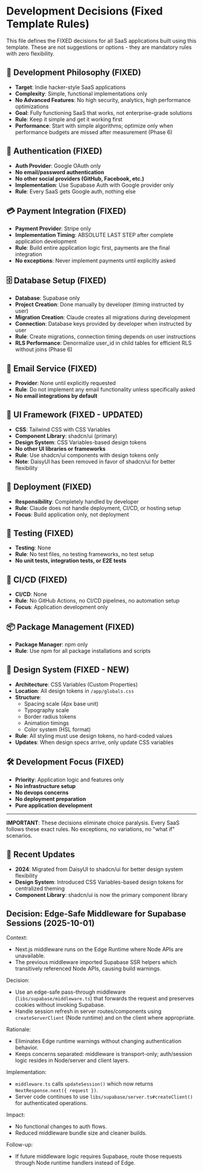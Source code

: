 # Development Decisions (Fixed Template Rules)

This file defines the FIXED decisions for all SaaS applications built using this template. These are not suggestions or options - they are mandatory rules with zero flexibility.

## 🎯 Development Philosophy (FIXED)
- **Target**: Indie hacker-style SaaS applications
- **Complexity**: Simple, functional implementations only
- **No Advanced Features**: No high security, analytics, high performance optimizations
- **Goal**: Fully functioning SaaS that works, not enterprise-grade solutions
- **Rule**: Keep it simple and get it working first
- **Performance**: Start with simple algorithms; optimize only when performance budgets are missed after measurement (Phase 6)

## 🔐 Authentication (FIXED)
- **Auth Provider**: Google OAuth only
- **No email/password authentication**
- **No other social providers (GitHub, Facebook, etc.)**
- **Implementation**: Use Supabase Auth with Google provider only
- **Rule**: Every SaaS gets Google auth, nothing else

## 💳 Payment Integration (FIXED) 
- **Payment Provider**: Stripe only
- **Implementation Timing**: ABSOLUTE LAST STEP after complete application development
- **Rule**: Build entire application logic first, payments are the final integration
- **No exceptions**: Never implement payments until explicitly asked

## 🗄️ Database Setup (FIXED)
- **Database**: Supabase only
- **Project Creation**: Done manually by developer (timing instructed by user)
- **Migration Creation**: Claude creates all migrations during development
- **Connection**: Database keys provided by developer when instructed by user
- **Rule**: Create migrations, connection timing depends on user instructions
- **RLS Performance**: Denormalize user_id in child tables for efficient RLS without joins (Phase 6)

## 📧 Email Service (FIXED)
- **Provider**: None until explicitly requested
- **Rule**: Do not implement any email functionality unless specifically asked
- **No email integrations by default**

## 🎨 UI Framework (FIXED - UPDATED)
- **CSS**: Tailwind CSS with CSS Variables
- **Component Library**: shadcn/ui (primary)
- **Design System**: CSS Variables-based design tokens
- **No other UI libraries or frameworks**
- **Rule**: Use shadcn/ui components with design tokens only
- **Note**: DaisyUI has been removed in favor of shadcn/ui for better flexibility

## 🚀 Deployment (FIXED)
- **Responsibility**: Completely handled by developer
- **Rule**: Claude does not handle deployment, CI/CD, or hosting setup
- **Focus**: Build application only, not deployment

## 🧪 Testing (FIXED)
- **Testing**: None
- **Rule**: No test files, no testing frameworks, no test setup
- **No unit tests, integration tests, or E2E tests**

## 🔄 CI/CD (FIXED)
- **CI/CD**: None
- **Rule**: No GitHub Actions, no CI/CD pipelines, no automation setup
- **Focus**: Application development only

## 📦 Package Management (FIXED)
- **Package Manager**: npm only
- **Rule**: Use npm for all package installations and scripts

## 🎨 Design System (FIXED - NEW)
- **Architecture**: CSS Variables (Custom Properties)
- **Location**: All design tokens in `/app/globals.css`
- **Structure**: 
  - Spacing scale (4px base unit)
  - Typography scale
  - Border radius tokens
  - Animation timings
  - Color system (HSL format)
- **Rule**: All styling must use design tokens, no hard-coded values
- **Updates**: When design specs arrive, only update CSS variables

## 🛠️ Development Focus (FIXED)
- **Priority**: Application logic and features only
- **No infrastructure setup**
- **No devops concerns**
- **No deployment preparation**
- **Pure application development**

---

**IMPORTANT**: These decisions eliminate choice paralysis. Every SaaS follows these exact rules. No exceptions, no variations, no "what if" scenarios.

## 📝 Recent Updates
- **2024**: Migrated from DaisyUI to shadcn/ui for better design system flexibility
- **Design System**: Introduced CSS Variables-based design tokens for centralized theming
- **Component Library**: shadcn/ui is now the primary component library
## Decision: Edge-Safe Middleware for Supabase Sessions (2025-10-01)

Context:
- Next.js middleware runs on the Edge Runtime where Node APIs are unavailable.
- The previous middleware imported Supabase SSR helpers which transitively referenced Node APIs, causing build warnings.

Decision:
- Use an edge-safe pass-through middleware (`libs/supabase/middleware.ts`) that forwards the request and preserves cookies without invoking Supabase.
- Handle session refresh in server routes/components using `createServerClient` (Node runtime) and on the client where appropriate.

Rationale:
- Eliminates Edge runtime warnings without changing authentication behavior.
- Keeps concerns separated: middleware is transport-only; auth/session logic resides in Node/server and client layers.

Implementation:
- `middleware.ts` calls `updateSession()` which now returns `NextResponse.next({ request })`.
- Server code continues to use `libs/supabase/server.ts#createClient()` for authenticated operations.

Impact:
- No functional changes to auth flows.
- Reduced middleware bundle size and cleaner builds.

Follow-up:
- If future middleware logic requires Supabase, route those requests through Node runtime handlers instead of Edge.
